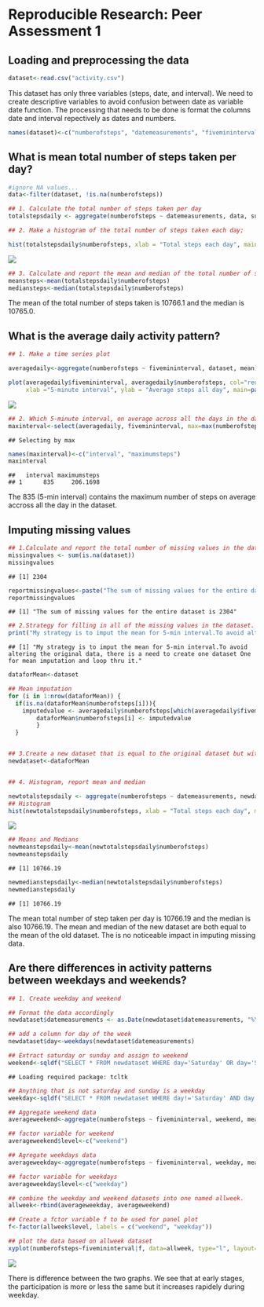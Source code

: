 # Reproducible Research: Peer Assessment 1



## Loading and preprocessing the data

```r
dataset<-read.csv("activity.csv")
```

This dataset has only three variables (steps, date, and interval). We need to create descriptive variables to avoid confusion between date as variable date function. The processing that needs to be done is format the columns date and interval repectively as dates and numbers.


```r
names(dataset)<-c("numberofsteps", "datemeasurements", "fivemininterval")
```


## What is mean total number of steps taken per day?

```r
#ignore NA values...
data<-filter(dataset, !is.na(numberofsteps))

## 1. Calculate the total number of steps taken per day
totalstepsdaily <- aggregate(numberofsteps ~ datemeasurements, data, sum)

## 2. Make a histogram of the total number of steps taken each day;

hist(totalstepsdaily$numberofsteps, xlab = "Total steps each day", main ="Histogram of total number of steps each day", col="green")
```

![](PA1_template_files/figure-html/averageactivitydailypattern-1.png)<!-- -->

```r
## 3. Calculate and report the mean and median of the total number of steps taken per day
meansteps<-mean(totalstepsdaily$numberofsteps)
mediansteps<-median(totalstepsdaily$numberofsteps)
```
The mean of the total number of steps taken is 10766.1 and the median is 10765.0.


## What is the average daily activity pattern?

```r
## 1. Make a time series plot

averagedaily<-aggregate(numberofsteps ~ fivemininterval, dataset, mean)

plot(averagedaily$fivemininterval, averagedaily$numberofsteps, col="red", 
     xlab ="5-minute interval", ylab = "Average steps all day", main=paste("Time series plot"), type="l" )
```

![](PA1_template_files/figure-html/averagedailyactivity-1.png)<!-- -->

```r
## 2. Which 5-minute interval, on average across all the days in the dataset, contains the maximum number of steps?
maxinterval<-select(averagedaily, fivemininterval, max=max(numberofsteps) )%>% top_n(1)
```

```
## Selecting by max
```

```r
names(maxinterval)<-c("interval", "maximumsteps")
maxinterval
```

```
##   interval maximumsteps
## 1      835     206.1698
```
The 835 (5-min interval) contains the maximum number of steps on average accross all the day in the dataset.


## Imputing missing values

```r
## 1.Calculate and report the total number of missing values in the dataset.
missingvalues <- sum(is.na(dataset))
missingvalues
```

```
## [1] 2304
```

```r
reportmissingvalues<-paste("The sum of missing values for the entire dataset is",missingvalues)
reportmissingvalues
```

```
## [1] "The sum of missing values for the entire dataset is 2304"
```

```r
## 2.Strategy for filling in all of the missing values in the dataset.
print("My strategy is to imput the mean for 5-min interval.To avoid altering the original data, there is a need to create one dataset One for mean imputation and loop thru it.")
```

```
## [1] "My strategy is to imput the mean for 5-min interval.To avoid altering the original data, there is a need to create one dataset One for mean imputation and loop thru it."
```

```r
dataforMean<-dataset

## Mean imputation
for (i in 1:nrow(dataforMean)) {
  if(is.na(dataforMean$numberofsteps[i])){
    imputedvalue <- averagedaily$numberofsteps[which(averagedaily$fivemininterval == dataforMean$fivemininterval[i])]
        dataforMean$numberofsteps[i] <- imputedvalue 
        }
  }


## 3.Create a new dataset that is equal to the original dataset but with the missing data filled in.
newdataset<-dataforMean


## 4. Histogram, report mean and median

newtotalstepsdaily <- aggregate(numberofsteps ~ datemeasurements, newdataset, sum)
## Histogram
hist(newtotalstepsdaily$numberofsteps, xlab = "Total steps each day", main ="Imputed - Histogram of total number of steps each day", col="blue")
```

![](PA1_template_files/figure-html/imputtingmissingvalues-1.png)<!-- -->

```r
## Means and Medians
newmeanstepsdaily<-mean(newtotalstepsdaily$numberofsteps)
newmeanstepsdaily
```

```
## [1] 10766.19
```

```r
newmedianstepsdaily<-median(newtotalstepsdaily$numberofsteps)
newmedianstepsdaily
```

```
## [1] 10766.19
```
The mean total number of step taken per day is 10766.19 and the median is also 10766.19. The mean and median of the new dataset are both equal to the mean of the old dataset. The is no noticeable impact in imputing missing data.

## Are there differences in activity patterns between weekdays and weekends?

```r
## 1. Create weekday and weekend

## Format the data accordingly
newdataset$datemeasurements <- as.Date(newdataset$datemeasurements, "%Y-%m-%d")

## add a column for day of the week
newdataset$day<-weekdays(newdataset$datemeasurements)

## Extract saturday or sunday and assign to weekend
weekend<-sqldf("SELECT * FROM newdataset WHERE day='Saturday' OR day='Sunday' ")
```

```
## Loading required package: tcltk
```

```r
## Anything that is not saturday and sunday is a weekday
weekday<-sqldf("SELECT * FROM newdataset WHERE day!='Saturday' AND day!='Sunday' ")

## Aggregate weekend data
averageweekend<-aggregate(numberofsteps ~ fivemininterval, weekend, mean)

## factor variable for weekend
averageweekend$level<-c("weekend")

## Agregate weekdays data
averageweekday<-aggregate(numberofsteps ~ fivemininterval, weekday, mean)

## factor variable for weekdays
averageweekday$level<-c("weekday")

## combine the weekday and weekend datasets into one named allweek.
allweek<-rbind(averageweekday, averageweekend)

## Create a fctor variable f to be used for panel plot
f<-factor(allweek$level, labels = c("weekend", "weekday"))

## plot the data based on allweek dataset
xyplot(numberofsteps~fivemininterval|f, data=allweek, type="l", layout=c(1,2), xlab = "5-minute interval", ylab = "Number of steps")
```

![](PA1_template_files/figure-html/patterndifference-1.png)<!-- -->

There is difference between the two graphs. We see that at early stages, the participation is more or less the same but it increases rapidely during weekday. 
